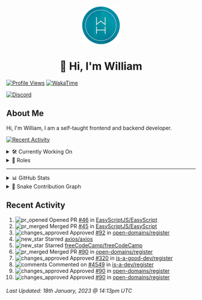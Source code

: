 <p align="center">
  <a href="https://wdh.gg">
    <img src="https://raw.githubusercontent.com/WilliamDavidHarrison/WilliamDavidHarrison/main/assets/logo.png" height="100" width="100">
  </a>
</p>

<h1 align="center">👋 Hi, I'm William</h1>

[![Profile Views](https://komarev.com/ghpvc/?username=williamdavidharrison&color=blue&style=for-the-badge)](https://wdh.gg/github)
[![WakaTime](https://wakatime.com/badge/user/817e29c1-e1ac-4adc-936b-37bfa447c165.svg?style=for-the-badge)](https://wdh.gg/wakatime)

[![Discord](https://lanyard.cnrad.dev/api/853158265466257448)](https://wdh.gg/discord/account)

## About Me
Hi, I'm William, I am a self-taught frontend and backend developer.

[![Recent Activity](https://img.shields.io/badge/-Recent%20Activity-333333?style=for-the-badge&logo=github)](https://wdh.gg/activity)

<details>
  <summary>🛠️ Currently Working On</summary>
  <br>

  [![Easy Script](https://img.shields.io/badge/-Easy%20Script-333333?style=for-the-badge)](https://wdh.gg/easyscript)

</details>

<details>
  <summary>💼 Roles</summary>
  <br>

  [![Future Focus Accounting](https://img.shields.io/badge/Future%20Focus%20Accounting-Developer-222222?style=for-the-badge)](https://wdh.gg/ffa/github)

  [![Open Domains](https://img.shields.io/badge/Open%20Domains-Maintainer-222222?style=for-the-badge)](https://wdh.gg/od)

  [![is-a.dev](https://img.shields.io/badge/is--a.dev-Maintainer-222222?style=for-the-badge)](https://wdh.gg/is-a-dev)

  [![is-a-good.dev](https://img.shields.io/badge/is--a--good.dev-Helper-222222?style=for-the-badge)](https://wdh.gg/is-a-good-dev)

</details>

---

<details>
  <summary>📊 GitHub Stats</summary>
  <br>

  ![GitHub Stats](https://github-readme-stats.vercel.app/api?username=williamdavidharrison&theme=algolia&show_icons=true&border_radius=8&count_private=true&include_all_commits=true)

  ![Top Languages](https://github-readme-stats.vercel.app/api/top-langs/?username=williamdavidharrison&theme=algolia&layout=compact&border_radius=8)

  ![GitHub Streak](https://streak-stats.demolab.com/?user=WilliamDavidHarrison&theme=dark)

</details>

<details>
  <summary>🐍 Snake Contribution Graph</summary>
  <br>

  ![Snake](https://github.com/WilliamDavidHarrison/WilliamDavidHarrison/blob/output/github-contribution-grid-snake.svg)

</details>

## Recent Activity

<!--RECENT_ACTIVITY:start-->
1. ![pr_opened](https://cdn.jsdelivr.net/gh/Readme-Workflows/Readme-Icons@main/icons/octicons/PullRequestOpened.svg) Opened PR [#46](https://github.com/EasyScriptJS/EasyScript/pull/46) in [EasyScriptJS/EasyScript](https://github.com/EasyScriptJS/EasyScript)<br>
2. ![pr_merged](https://cdn.jsdelivr.net/gh/Readme-Workflows/Readme-Icons@main/icons/octicons/PullRequestMerged.svg) Merged PR [#45](https://github.com/EasyScriptJS/EasyScript/pull/45) in [EasyScriptJS/EasyScript](https://github.com/EasyScriptJS/EasyScript)<br>
3. ![changes_approved](https://cdn.jsdelivr.net/gh/Readme-Workflows/Readme-Icons@main/icons/octicons/ApprovedChanges.svg) Approved [#92](https://github.com/open-domains/register/pull/92#pullrequestreview-1253194569) in [open-domains/register](https://github.com/open-domains/register)<br>
4. ![new_star](https://cdn.jsdelivr.net/gh/Readme-Workflows/Readme-Icons@main/icons/octicons/StarredRepositoryYellow.svg) Starred [axios/axios](https://github.com/axios/axios)<br>
5. ![new_star](https://cdn.jsdelivr.net/gh/Readme-Workflows/Readme-Icons@main/icons/octicons/StarredRepositoryYellow.svg) Starred [freeCodeCamp/freeCodeCamp](https://github.com/freeCodeCamp/freeCodeCamp)<br>
6. ![pr_merged](https://cdn.jsdelivr.net/gh/Readme-Workflows/Readme-Icons@main/icons/octicons/PullRequestMerged.svg) Merged PR [#90](https://github.com/open-domains/register/pull/90) in [open-domains/register](https://github.com/open-domains/register)<br>
7. ![changes_approved](https://cdn.jsdelivr.net/gh/Readme-Workflows/Readme-Icons@main/icons/octicons/ApprovedChanges.svg) Approved [#320](https://github.com/is-a-good-dev/register/pull/320#pullrequestreview-1252974978) in [is-a-good-dev/register](https://github.com/is-a-good-dev/register)<br>
8. ![comments](https://cdn.jsdelivr.net/gh/Readme-Workflows/Readme-Icons@main/icons/octicons/Comment.svg) Commented on [#4549](https://github.com/is-a-dev/register/pull/4549#issuecomment-1386576297) in [is-a-dev/register](https://github.com/is-a-dev/register)<br>
9. ![changes_approved](https://cdn.jsdelivr.net/gh/Readme-Workflows/Readme-Icons@main/icons/octicons/ApprovedChanges.svg) Approved [#90](https://github.com/open-domains/register/pull/90#pullrequestreview-1252898916) in [open-domains/register](https://github.com/open-domains/register)<br>
10. ![changes_approved](https://cdn.jsdelivr.net/gh/Readme-Workflows/Readme-Icons@main/icons/octicons/ApprovedChanges.svg) Approved [#90](https://github.com/open-domains/register/pull/90#pullrequestreview-1252898519) in [open-domains/register](https://github.com/open-domains/register)<br>
<!--RECENT_ACTIVITY:end-->

<!--RECENT_ACTIVITY:last_update-->
###### Last Updated: 18th January, 2023 @ 14:13pm UTC
<!--RECENT_ACTIVITY:last_update_end-->
